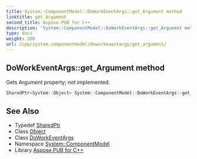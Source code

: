 ```yaml
---
title: System::ComponentModel::DoWorkEventArgs::get_Argument method
linktitle: get_Argument
second_title: Aspose.PUB for C++
description: 'System::ComponentModel::DoWorkEventArgs::get_Argument method. Gets Argument property; not implemented in C++.'
type: docs
weight: 200
url: /cpp/system.componentmodel/doworkeventargs/get_argument/
---
```

## DoWorkEventArgs::get_Argument method


Gets Argument property; not implemented.

```cpp
SharedPtr<System::Object> System::ComponentModel::DoWorkEventArgs::get_Argument()
```

## See Also

* Typedef [SharedPtr](../../../system/sharedptr/)
* Class [Object](../../../system/object/)
* Class [DoWorkEventArgs](../)
* Namespace [System::ComponentModel](../../)
* Library [Aspose.PUB for C++](../../../)
